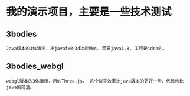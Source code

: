 # 我的演示项目，主要是一些技术测试

## 3bodies
	Java版本的3体演示，用javafx的3d功能做的。需要java1.8, 工程是idea的。

## 3bodies_webgl
	webgl版本的3体演示，用的Three.js， 这个似乎效果比java版本的更好一些，代码也比java的简洁。



